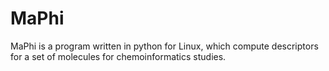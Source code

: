 # MaPhi
MaPhi is a program written in python for Linux, which compute descriptors for a set of molecules for chemoinformatics studies.
